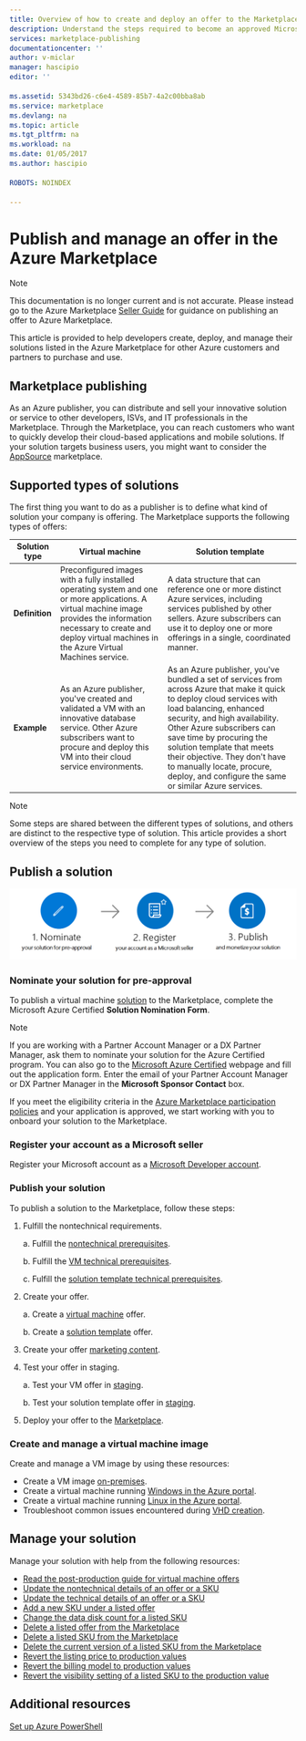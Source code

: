 ```yaml
---
title: Overview of how to create and deploy an offer to the Marketplace | Microsoft Docs
description: Understand the steps required to become an approved Microsoft developer and create and deploy a virtual machine image, template, data service, or developer service in the Azure Marketplace
services: marketplace-publishing
documentationcenter: ''
author: v-miclar
manager: hascipio
editor: ''

ms.assetid: 5343bd26-c6e4-4589-85b7-4a2c00bba8ab
ms.service: marketplace
ms.devlang: na
ms.topic: article
ms.tgt_pltfrm: na
ms.workload: na
ms.date: 01/05/2017
ms.author: hascipio

ROBOTS: NOINDEX

---
```

# Publish and manage an offer in the Azure Marketplace

> [!NOTE]
> This documentation is no longer current and is not accurate. Please instead go to the Azure Marketplace [Seller Guide](https://docs.microsoft.com/azure/marketplace/seller-guide/cloud-partner-portal-seller-guide) for guidance on publishing an offer to Azure Marketplace.

This article is provided to help developers create, deploy, and manage their solutions listed in the Azure Marketplace for other Azure customers and partners to purchase and use.

## Marketplace publishing
As an Azure publisher, you can distribute and sell your innovative solution or service to other developers, ISVs, and IT professionals in the Marketplace. Through the Marketplace, you can reach customers who want to quickly develop their cloud-based applications and mobile solutions. If your solution targets business users, you might want to consider the [AppSource](https://appsource.microsoft.com) marketplace.


## Supported types of solutions
The first thing you want to do as a publisher is to define what kind of solution your company is offering. The Marketplace supports the following types of offers:

|Solution type|Virtual machine|Solution template|
|---|---|---|
|**Definition**|Preconfigured images with a fully installed operating system and one or more applications. A virtual machine image provides the information necessary to create and deploy virtual machines in the Azure Virtual Machines service.|A data structure that can reference one or more distinct Azure services, including services published by other sellers. Azure subscribers can use it to deploy one or more offerings in a single, coordinated manner.|
|**Example**|As an Azure publisher, you've created and validated a VM with an innovative database service. Other Azure subscribers want to procure and deploy this VM into their cloud service environments.|As an Azure publisher, you've bundled a set of services from across Azure that make it quick to deploy cloud services with load balancing, enhanced security, and high availability. Other Azure subscribers can save time by procuring the solution template that meets their objective. They don't have to manually locate, procure, deploy, and configure the same or similar Azure services.|

> [!NOTE]
> Some steps are shared between the different types of solutions, and others are distinct to the respective type of solution. This article provides a short overview of the steps you need to complete for any type of solution.

## Publish a solution
![Nominate, register, publish](media/marketplace-publishing-getting-started/img01.png)

### Nominate your solution for pre-approval
To publish a virtual machine [solution](https://createopportunity.azurewebsites.net) to the Marketplace, complete the Microsoft Azure Certified **Solution Nomination Form**.

>[!NOTE]
> If you are working with a Partner Account Manager or a DX Partner Manager, ask them to nominate your solution for the Azure Certified program. You can also go to the [Microsoft Azure Certified](http://createopportunity.azurewebsites.net) webpage and fill out the application form. Enter the email of your Partner Account Manager or DX Partner Manager in the **Microsoft Sponsor Contact** box.

If you meet the eligibility criteria in the [Azure Marketplace participation policies](https://go.microsoft.com/fwlink/?LinkID=526833) and your application is approved, we start working with you to onboard your solution to the Marketplace.

### Register your account as a Microsoft seller
Register your Microsoft account as a [Microsoft Developer account](marketplace-publishing-accounts-creation-registration.md).

### Publish your solution
To publish a solution to the Marketplace, follow these steps:
1. Fulfill the nontechnical requirements.

    a. Fulfill the [nontechnical prerequisites](marketplace-publishing-pre-requisites.md).

    b. Fulfill the [VM technical prerequisites](marketplace-publishing-vm-image-creation-prerequisites.md).

    c. Fulfill the [solution template technical prerequisites](marketplace-publishing-solution-template-creation-prerequisites.md).

2. Create your offer.

    a. Create a [virtual machine](marketplace-publishing-vm-image-creation.md) offer.

    b. Create a [solution template](marketplace-publishing-solution-template-creation.md) offer.

3. Create your offer [marketing content](marketplace-publishing-push-to-staging.md).

4. Test your offer in staging.

    a. Test your VM offer in [staging](marketplace-publishing-vm-image-test-in-staging.md).

    b. Test your solution template offer in [staging](marketplace-publishing-solution-template-test-in-staging.md).

5. Deploy your offer to the [Marketplace](marketplace-publishing-push-to-production.md).


### Create and manage a virtual machine image
Create and manage a VM image by using these resources:
* Create a VM image [on-premises](marketplace-publishing-vm-image-creation-on-premise.md).
* Create a virtual machine running [Windows in the Azure portal](../virtual-machines/virtual-machines-windows-hero-tutorial.md?toc=%2fazure%2fvirtual-machines%2fwindows%2ftoc.json).
* Create a virtual machine running [Linux in the Azure portal](../virtual-machines/linux/quick-create-portal.md?toc=%2fazure%2fvirtual-machines%2flinux%2ftoc.json).
* Troubleshoot common issues encountered during [VHD creation](marketplace-publishing-vm-image-creation-troubleshooting.md).

## Manage your solution
Manage your solution with help from the following resources:
* [Read the post-production guide for virtual machine offers](marketplace-publishing-vm-image-post-publishing.md)
* [Update the nontechnical details of an offer or a SKU](marketplace-publishing-vm-image-post-publishing.md#update-the-nontechnical-details-of-an-offer-or-a-sku)
* [Update the technical details of an offer or a SKU](marketplace-publishing-vm-image-post-publishing.md#update-the-technical-details-of-a-sku)
* [Add a new SKU under a listed offer](marketplace-publishing-vm-image-post-publishing.md#add-a-new-sku-under-a-listed-offer)
* [Change the data disk count for a listed SKU](marketplace-publishing-vm-image-post-publishing.md#change-the-data-disk-count-for-a-listed-sku)
* [Delete a listed offer from the Marketplace](marketplace-publishing-vm-image-post-publishing.md)
* [Delete a listed SKU from the Marketplace](marketplace-publishing-vm-image-post-publishing.md#delete-a-listed-sku-from-the-marketplace)
* [Delete the current version of a listed SKU from the Marketplace](marketplace-publishing-vm-image-post-publishing.md#delete-the-current-version-of-a-listed-sku-from-the-marketplace)
* [Revert the listing price to production values](marketplace-publishing-vm-image-post-publishing.md#revert-the-listing-price-to-production-values)
* [Revert the billing model to production values](marketplace-publishing-vm-image-post-publishing.md#revert-the-billing-model-to-production-values)
* [Revert the visibility setting of a listed SKU to the production value](marketplace-publishing-vm-image-post-publishing.md#revert-the-visibility-setting-of-a-listed-sku-to-the-production-value)

## Additional resources
[Set up Azure PowerShell](marketplace-publishing-powershell-setup.md)
